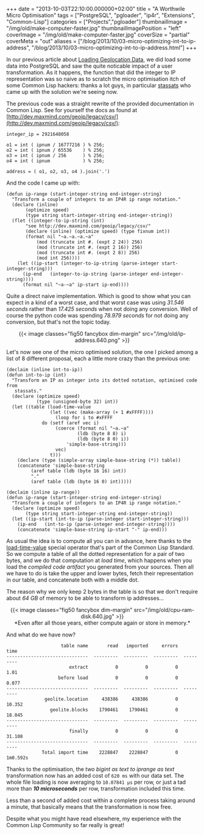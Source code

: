 +++
date = "2013-10-03T22:10:00.000000+02:00"
title = "A Worthwile Micro Optimisation"
tags = ["PostgreSQL", "pgloader", "ip4r", "Extensions", "Common-Lisp"]
categories = ["Projects","pgloader"]
thumbnailImage = "/img/old/make-computer-faster.jpg"
thumbnailImagePosition = "left"
coverImage = "/img/old/make-computer-faster.jpg"
coverSize = "partial"
coverMeta = "out"
aliases = ["/blog/2013/10/03-micro-optimizing-int-to-ip-address",
           "/blog/2013/10/03-micro-optimizing-int-to-ip-address.html"]
+++

In our previous article about 
[Loading Geolocation Data](/blog/2013/10/01-loading-geolocation-data), we did load some
data into PostgreSQL and saw the quite noticable impact of a user
transformation. As it happens, the function that did the integer to IP
representation was so naive as to scratch the micro optimisation itch of
some Common Lisp hackers: thanks a lot guys, in particular 
[stassats](https://github.com/stassats) who came
up with the solution we're seeing now.

The previous code was a straight rewrite of the provided documentation in
Common Lisp. See for yourself the docs as found at
[http://dev.maxmind.com/geoip/legacy/csv/](http://dev.maxmind.com/geoip/legacy/csv/):

~~~
integer_ip = 2921648058

o1 = int ( ipnum / 16777216 ) % 256;
o2 = int ( ipnum / 65536    ) % 256;
o3 = int ( ipnum / 256      ) % 256;
o4 = int ( ipnum            ) % 256;

address = ( o1, o2, o3, o4 ).join('.')
~~~


And the code I came up with:

~~~
(defun ip-range (start-integer-string end-integer-string)
  "Transform a couple of integers to an IP4R ip range notation."
  (declare (inline)
	   (optimize speed)
	   (type string start-integer-string end-integer-string))
  (flet ((integer-to-ip-string (int)
	   "see http://dev.maxmind.com/geoip/legacy/csv/"
	   (declare (inline) (optimize speed) (type fixnum int))
	   (format nil "~a.~a.~a.~a"
		   (mod (truncate int #. (expt 2 24)) 256)
		   (mod (truncate int #. (expt 2 16)) 256)
		   (mod (truncate int #. (expt 2 8)) 256)
		   (mod int 256))))
    (let ((ip-start (integer-to-ip-string (parse-integer start-integer-string)))
	  (ip-end   (integer-to-ip-string (parse-integer end-integer-string))))
      (format nil "~a-~a" ip-start ip-end))))
~~~


Quite a direct naive implementation. Which is good to show what you can
expect in a kind of a worst case, and that worst case was using 
*31.546
seconds* rather than 
*17.425 seconds* when not doing any conversion. Well of
course the python code was spending 
*78.979 seconds* for not doing any
conversion, but that's not the topic today.

<center>
{{< image classes="fig50 fancybox dim-margin" src="/img/old/ip-address.640.png" >}}
</center>

Let's now see one of the micro optimised solution, the one I picked among a
list of 8 different proposal, each a little more crazy than the previous
one:

~~~
(declaim (inline int-to-ip))
(defun int-to-ip (int)
  "Transform an IP as integer into its dotted notation, optimised code from
   stassats."
  (declare (optimize speed)
           (type (unsigned-byte 32) int))
  (let ((table (load-time-value
                (let ((vec (make-array (+ 1 #xFFFF))))
                  (loop for i to #xFFFF
		     do (setf (aref vec i)
			      (coerce (format nil "~a.~a"
					      (ldb (byte 8 8) i)
					      (ldb (byte 8 0) i))
				      'simple-base-string)))
                  vec)
                t)))
    (declare (type (simple-array simple-base-string (*)) table))
    (concatenate 'simple-base-string
		 (aref table (ldb (byte 16 16) int))
		 "."
		 (aref table (ldb (byte 16 0) int)))))

(declaim (inline ip-range))
(defun ip-range (start-integer-string end-integer-string)
  "Transform a couple of integers to an IP4R ip range notation."
  (declare (optimize speed)
	   (type string start-integer-string end-integer-string))
  (let ((ip-start (int-to-ip (parse-integer start-integer-string)))
	(ip-end   (int-to-ip (parse-integer end-integer-string))))
    (concatenate 'simple-base-string ip-start "-" ip-end)))
~~~


As usual the idea is to compute all you can in advance, here thanks to the
[load-time-value](http://www.lispworks.com/documentation/HyperSpec/Body/s_ld_tim.htm) special operator that's part of the Common Lisp Standard. So
we compute a table of all the dotted representation for a pair of two bytes,
and we do that computation at 
*load time*, which happens when you load the
*compiled code artifact* you generated from your sources. Then all we have to
do is take the upper and lower bytes, fetch their representation in our
table, and concatenate both with a middle dot.

The reason why we only keep 2 bytes in the table is so that we don't require
about 
*64 GB* of memory to be able to transform ip addresses...

<center>
{{< image classes="fig50 fancybox dim-margin" src="/img/old/cpu-ram-disk.640.jpg" >}}
</center>

<center>*Even after all those years, either compute again or store in memory.*</center>

And what do we have now?

~~~
                    table name       read   imported     errors       time
------------------------------  ---------  ---------  ---------  ---------
                       extract          0          0          0       1.01
                   before load          0          0          0      0.077
------------------------------  ---------  ---------  ---------  ---------
              geolite.location     438386     438386          0     10.352
                geolite.blocks    1790461    1790461          0     18.045
------------------------------  ---------  ---------  ---------  ---------
                       finally          0          0          0     31.108
------------------------------  ---------  ---------  ---------  ---------
             Total import time    2228847    2228847          0   1m0.592s
~~~


Thanks to the optimisation, the 
*two bigint as text to iprange as text*
transformation now has an added cost of 
`620 ms` with our data set. The whole
file loading is now averaging to 
`10.07841 µs` per row, or just a tad more
than 
***10 microseconds*** per row, transformation included this time.

Less than a second of added cost within a complete process taking around a
minute, that basically means that the transformation is now free.

Despite what you might have read elsewhere, my experience with the Common
Lisp Community so far really is great!
